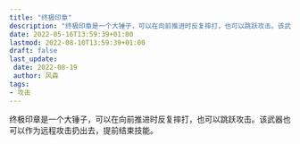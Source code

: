 ```yaml
---
title: "终极印章"
description: "终极印章是一个大锤子，可以在向前推进时反复摔打，也可以跳跃攻击。该武器也可以作为远程攻击扔出去，提前结束技能。"
date: 2022-05-16T13:59:39+01:00
lastmod: 2022-08-10T13:59:39+01:00
draft: false
last_update:  
 date: 2022-08-19
 author: 风森
tags:
- 攻击
---
```


终极印章是一个大锤子，可以在向前推进时反复摔打，也可以跳跃攻击。该武器也可以作为远程攻击扔出去，提前结束技能。